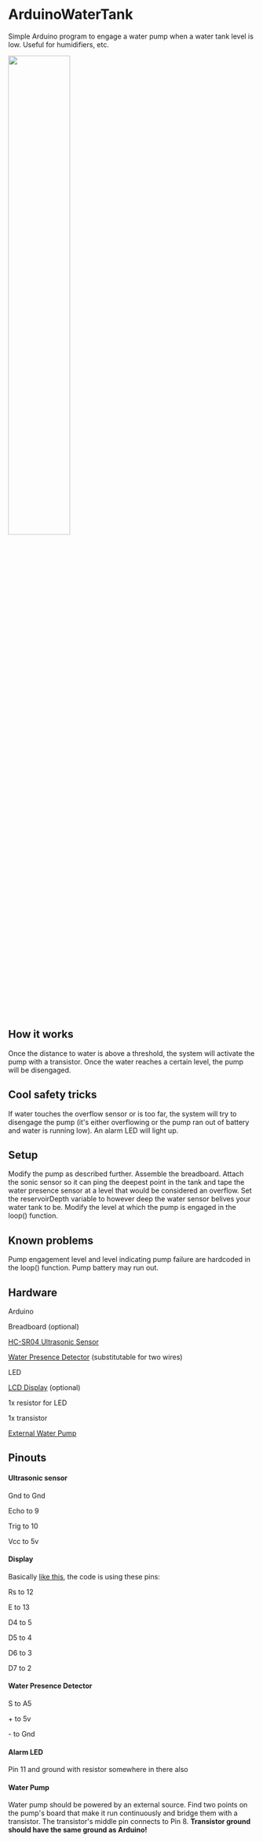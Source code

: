 # ArduinoWaterTank
Simple Arduino program to engage a water pump when a water tank level is low. Useful for humidifiers, etc.

<img src="https://imgur.com/OlCpUJt.jpg" width="50%">


## How it works
Once the distance to water is above a threshold, the system will activate the pump with a transistor. Once the water reaches a certain level, the pump will be disengaged.

## Cool safety tricks
If water touches the overflow sensor or is too far, the system will try to disengage the pump (it's either overflowing or the pump ran out of battery and water is running low). An alarm LED will light up.

## Setup
Modify the pump as described further. Assemble the breadboard. Attach the sonic sensor so it can ping the deepest point in the tank and tape the water presence sensor at a level that would be considered an overflow. Set the reservoirDepth variable to however deep the water sensor belives your water tank to be. Modify the level at which the pump is engaged in the loop() function. 

## Known problems
Pump engagement level and level indicating pump failure are hardcoded in the loop() function. Pump battery may run out.

## Hardware
Arduino

Breadboard (optional)

[HC-SR04 Ultrasonic Sensor](https://www.amazon.com/Organizer-Ultrasonic-Distance-MEGA2560-ElecRight/dp/B07RGB4W8V)

[Water Presence Detector](https://www.amazon.com/Sensor-Module-Detection-Surface-Arduino%EF%BC%8810pcs%EF%BC%89/dp/B07THDH7Y4/) (substitutable for two wires)

LED

[LCD Display](https://www.amazon.com/gp/product/B019D9TYMI/) (optional)

1x resistor for LED

1x transistor

[External Water Pump](https://www.amazon.com/gp/product/B07HFPC7HB)

## Pinouts

#### Ultrasonic sensor

Gnd to Gnd

Echo to 9

Trig to 10

Vcc to 5v

#### Display

Basically [like this](https://howtomechatronics.com/tutorials/arduino/lcd-tutorial/), the code is using these pins:

Rs to 12

E to 13

D4 to 5

D5 to 4

D6 to 3

D7 to 2

#### Water Presence Detector

S to A5

\+ to 5v

\- to Gnd

#### Alarm LED

Pin 11 and ground with resistor somewhere in there also

#### Water Pump

Water pump should be powered by an external source. Find two points on the pump's board that make it run continuously and bridge them with a transistor. The transistor's middle pin connects to Pin 8. **Transistor ground should have the same ground as Arduino!**
